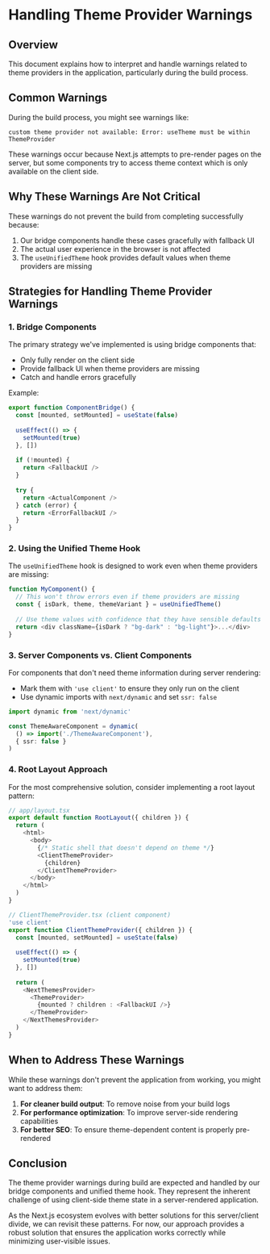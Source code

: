 # Handling Theme Provider Warnings

## Overview

This document explains how to interpret and handle warnings related to theme providers in the application, particularly during the build process.

## Common Warnings

During the build process, you might see warnings like:

```
custom theme provider not available: Error: useTheme must be within ThemeProvider
```

These warnings occur because Next.js attempts to pre-render pages on the server, but some components try to access theme context which is only available on the client side.

## Why These Warnings Are Not Critical

These warnings do not prevent the build from completing successfully because:

1. Our bridge components handle these cases gracefully with fallback UI
2. The actual user experience in the browser is not affected
3. The `useUnifiedTheme` hook provides default values when theme providers are missing

## Strategies for Handling Theme Provider Warnings

### 1. Bridge Components

The primary strategy we've implemented is using bridge components that:

- Only fully render on the client side
- Provide fallback UI when theme providers are missing
- Catch and handle errors gracefully

Example:

```typescript
export function ComponentBridge() {
  const [mounted, setMounted] = useState(false)
  
  useEffect(() => {
    setMounted(true)
  }, [])
  
  if (!mounted) {
    return <FallbackUI />
  }
  
  try {
    return <ActualComponent />
  } catch (error) {
    return <ErrorFallbackUI />
  }
}
```

### 2. Using the Unified Theme Hook

The `useUnifiedTheme` hook is designed to work even when theme providers are missing:

```typescript
function MyComponent() {
  // This won't throw errors even if theme providers are missing
  const { isDark, theme, themeVariant } = useUnifiedTheme()
  
  // Use theme values with confidence that they have sensible defaults
  return <div className={isDark ? "bg-dark" : "bg-light"}>...</div>
}
```

### 3. Server Components vs. Client Components

For components that don't need theme information during server rendering:

- Mark them with `'use client'` to ensure they only run on the client
- Use dynamic imports with `next/dynamic` and set `ssr: false`

```typescript
import dynamic from 'next/dynamic'

const ThemeAwareComponent = dynamic(
  () => import('./ThemeAwareComponent'),
  { ssr: false }
)
```

### 4. Root Layout Approach

For the most comprehensive solution, consider implementing a root layout pattern:

```typescript
// app/layout.tsx
export default function RootLayout({ children }) {
  return (
    <html>
      <body>
        {/* Static shell that doesn't depend on theme */}
        <ClientThemeProvider>
          {children}
        </ClientThemeProvider>
      </body>
    </html>
  )
}

// ClientThemeProvider.tsx (client component)
'use client'
export function ClientThemeProvider({ children }) {
  const [mounted, setMounted] = useState(false)
  
  useEffect(() => {
    setMounted(true)
  }, [])
  
  return (
    <NextThemesProvider>
      <ThemeProvider>
        {mounted ? children : <FallbackUI />}
      </ThemeProvider>
    </NextThemesProvider>
  )
}
```

## When to Address These Warnings

While these warnings don't prevent the application from working, you might want to address them:

1. **For cleaner build output**: To remove noise from your build logs
2. **For performance optimization**: To improve server-side rendering capabilities
3. **For better SEO**: To ensure theme-dependent content is properly pre-rendered

## Conclusion

The theme provider warnings during build are expected and handled by our bridge components and unified theme hook. They represent the inherent challenge of using client-side theme state in a server-rendered application.

As the Next.js ecosystem evolves with better solutions for this server/client divide, we can revisit these patterns. For now, our approach provides a robust solution that ensures the application works correctly while minimizing user-visible issues.